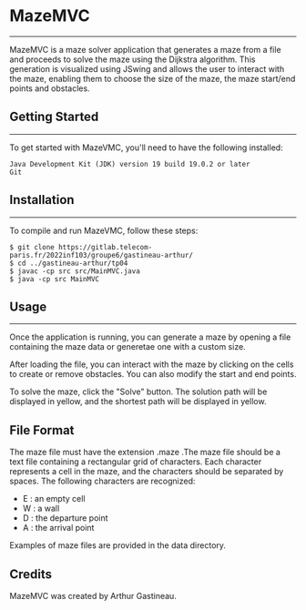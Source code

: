 # MazeMVC
***
MazeMVC is a maze solver application that generates a maze from a file and proceeds to solve the maze using the Dijkstra algorithm. This generation is visualized using JSwing and allows the user to interact with the maze, enabling them to choose the size of the maze, the maze start/end points and obstacles.

## Getting Started
***
To get started with MazeVMC, you'll need to have the following installed:

    Java Development Kit (JDK) version 19 build 19.0.2 or later
    Git

## Installation
***
To compile and run MazeVMC, follow these steps:

    $ git clone https://gitlab.telecom-paris.fr/2022inf103/groupe6/gastineau-arthur/
    $ cd ../gastineau-arthur/tp04
    $ javac -cp src src/MainMVC.java
    $ java -cp src MainMVC

## Usage
***
Once the application is running, you can generate a maze by opening a file containing the maze data or generetae one with a custom size. 

After loading the file, you can interact with the maze by clicking on the cells to create or remove obstacles. You can also modify the start and end points.

To solve the maze, click the "Solve" button. The solution path will be displayed in yellow, and the shortest path will be displayed in yellow.

## File Format

The maze file must have the extension .maze .The maze file should be a text file containing a rectangular grid of characters. Each character represents a cell in the maze, and the characters should be separated by spaces. The following characters are recognized:

- E : an empty cell
- W : a wall
- D : the departure point
- A : the arrival point

Examples of maze files are provided in the data directory.

## Credits

MazeMVC was created by Arthur Gastineau.


